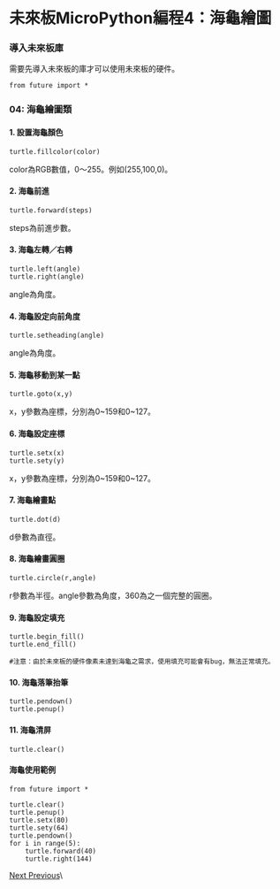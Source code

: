 # 未來板MicroPython編程4：海龜繪圖

### 導入未來板庫

需要先導入未來板的庫才可以使用未來板的硬件。

```
from future import *
```

### 04: 海龜繪圖類

#### 1. 設置海龜顏色

```
turtle.fillcolor(color)
```

color為RGB數值，0～255。例如(255,100,0)。

#### 2. 海龜前進

```
turtle.forward(steps)
```

steps為前進步數。

#### 3. 海龜左轉／右轉

```
turtle.left(angle)
turtle.right(angle)
```

angle為角度。

#### 4. 海龜設定向前角度

```
turtle.setheading(angle)
```

angle為角度。

#### 5. 海龜移動到某一點

```
turtle.goto(x,y)
```

x，y參數為座標，分別為0\~159和0\~127。

#### 6. 海龜設定座標

```
turtle.setx(x)
turtle.sety(y)
```

x，y參數為座標，分別為0\~159和0\~127。

#### 7. 海龜繪畫點

```
turtle.dot(d)
```

d參數為直徑。

#### 8. 海龜繪畫圓圈

```
turtle.circle(r,angle)
```

r參數為半徑。angle參數為角度，360為之一個完整的圓圈。

#### 9. 海龜設定填充

```
turtle.begin_fill()
turtle.end_fill()

#注意：由於未來板的硬件像素未達到海龜之需求，使用填充可能會有bug，無法正常填充。
```

#### 10. 海龜落筆抬筆

```
turtle.pendown()
turtle.penup()
```

#### 11. 海龜清屏

```
turtle.clear()
```

#### 海龜使用範例

```
from future import *

turtle.clear()
turtle.penup()
turtle.setx(80)
turtle.sety(64)
turtle.pendown()
for i in range(5):
    turtle.forward(40)
    turtle.right(144)
```

[Next ](https://kittenbothk.readthedocs.io/en/latest/futureboard/micropython/api5.html)[ Previous](https://kittenbothk.readthedocs.io/en/latest/futureboard/micropython/api3.html)\
